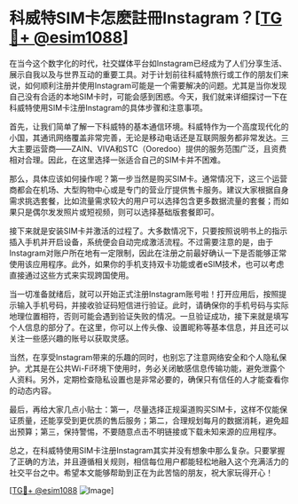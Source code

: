 # 科威特SIM卡怎麽註冊Instagram？[[TG💪+ @esim1088](https://t.me/s/esim1088)]

在当今这个数字化的时代，社交媒体平台如Instagram已经成为了人们分享生活、展示自我以及与世界互动的重要工具。对于计划前往科威特旅行或工作的朋友们来说，如何顺利注册并使用Instagram可能是一个需要解决的问题。尤其是当你发现自己没有合适的本地SIM卡时，可能会感到困惑。今天，我们就来详细探讨一下在科威特使用SIM卡注册Instagram的具体步骤和注意事项。

首先，让我们简单了解一下科威特的基本通信环境。科威特作为一个高度现代化的小国，其通讯网络覆盖非常完善，无论是移动电话还是互联网服务都非常发达。三大主要运营商——ZAIN、VIVA和STC（Ooredoo）提供的服务范围广泛，且资费相对合理。因此，在这里选择一张适合自己的SIM卡并不困难。

那么，具体应该如何操作呢？第一步当然是购买SIM卡。通常情况下，这三个运营商都会在机场、大型购物中心或是专门的营业厅提供售卡服务。建议大家根据自身需求挑选套餐，比如流量需求较大的用户可以选择包含更多数据流量的套餐；而如果只是偶尔发发照片或短视频，则可以选择基础版套餐即可。

接下来就是安装SIM卡并激活的过程了。大多数情况下，只要按照说明书上的指示插入手机并开启设备，系统便会自动完成激活流程。不过需要注意的是，由于Instagram对账户所在地有一定限制，因此在注册之前最好确认一下是否能够正常使用该应用程序。此外，如果你的手机支持双卡功能或者eSIM技术，也可以考虑直接通过这些方式来实现跨国使用。

当一切准备就绪后，就可以开始正式注册Instagram账号啦！打开应用后，按照提示输入手机号码，并接收验证码短信进行验证。此时，请确保你的手机号码与实际地理位置相符，否则可能会遇到验证失败的情况。一旦验证成功，接下来就是填写个人信息的部分了。在这里，你可以上传头像、设置昵称等基本信息，并且还可以关注一些感兴趣的账号以获取灵感。

当然，在享受Instagram带来的乐趣的同时，也别忘了注意网络安全和个人隐私保护。尤其是在公共Wi-Fi环境下使用时，务必关闭敏感信息传输功能，避免泄露个人资料。另外，定期检查隐私设置也是非常必要的，确保只有信任的人才能查看你的动态内容。

最后，再给大家几点小贴士：第一，尽量选择正规渠道购买SIM卡，这样不仅能保证质量，还能享受到更优质的售后服务；第二，合理规划每月的数据消耗，避免超出预算；第三，保持警惕，不要随意点击不明链接或下载未知来源的应用程序。

总之，在科威特使用SIM卡注册Instagram其实并没有想象中那么复杂。只要掌握了正确的方法，并且遵循相关规则，相信每位用户都能轻松地融入这个充满活力的社交平台之中。希望本文能够帮助到正在为此苦恼的朋友，祝大家玩得开心！

[[TG💪+ @esim1088](https://t.me/s/esim1088) ![Image](https://i.postimg.cc/4NQfJmqS/Snipaste-2025-05-13-00-14-12.png)]